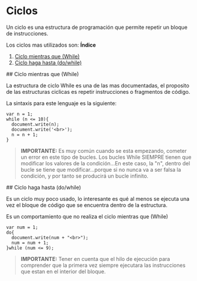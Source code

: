 # Ciclos

Un ciclo es una estructura de programación que permite repetir un bloque de instrucciones.

Los ciclos mas utilizados son:
**Índice**
1. [Ciclo mientras que (While)](#id1)
2. [Ciclo haga hasta (do/while)](#id2)


<div id='id1' />
## Ciclo mientras que (While)

La estructura de ciclo While es una de las mas documentadas, el proposito de las estructuras ciclicas es repetir instrucciones o fragmentos de código.

La sintaxis para este lenguaje es la siguiente:

```
var n = 1;
while (n <= 10){
  document.write(n);
  document.write('<br>');
  n = n + 1;
}
```

> **IMPORTANTE:**  Es muy común cuando se esta empezando, cometer un error en este tipo de bucles. Los bucles While SIEMPRE tienen que modificar los valores de la condición...En este caso, la "n", dentro del bucle se tiene que modificar...porque si no nunca va a ser falsa la condición, y por tanto se producirá un bucle infinito.

<div id='id1' />
## Ciclo haga hasta (do/while)

Es un ciclo muy poco usado, lo interesante es qué al menos se ejecuta una vez el bloque de código que se encuentra dentro de la estructura.

Es un comportamiento que no realiza el ciclo mientras que (While)

```
var num = 1;
do{
  document.write(num + "<br>");
  num = num + 1;
}while (num <= 9);
```

> **IMPORTANTE:** Tener en cuenta que el hilo de ejecución para comprender que la primera vez siempre ejecutara las instrucciones que estan en el interior del bloque.

